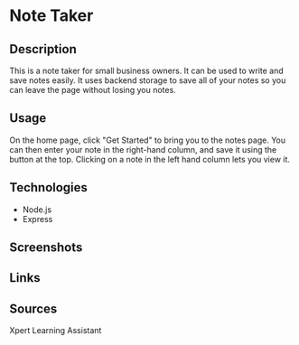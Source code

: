 # Note Taker

## Description
This is a note taker for small business owners. It can be used to write and save notes easily. It uses backend storage to save all of your notes so you can leave the page without losing you notes.

## Usage
On the home page, click "Get Started" to bring you to the notes page. You can then enter your note in the right-hand column, and save it using the button at the top. Clicking on a note in the left hand column lets you view it.

## Technologies
- Node.js
- Express

## Screenshots


## Links


## Sources
Xpert Learning Assistant
